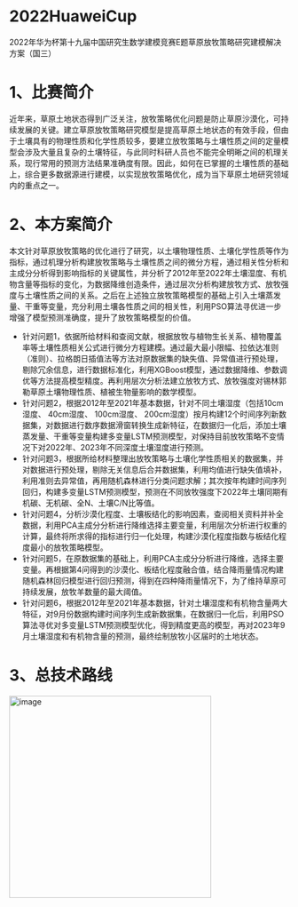# 2022HuaweiCup
2022年华为杯第十九届中国研究生数学建模竞赛E题草原放牧策略研究建模解决方案（国三）

# 1、比赛简介
近年来，草原土地状态得到广泛关注，放牧策略优化问题是防止草原沙漠化，可持续发展的关键。建立草原放牧策略研究模型是提高草原土地状态的有效手段，但由于土壤具有的物理性质和化学性质较多，要建立放牧策略与土壤性质之间的定量模型会涉及大量且复杂的土壤特征，与此同时科研人员也不能完全明晰之间的机理关系，现行常用的预测方法结果准确度有限。因此，如何在已掌握的土壤性质的基础上，综合更多数据源进行建模，以实现放牧策略优化，成为当下草原土地研究领域内的重点之一。 

# 2、本方案简介
本文针对草原放牧策略的优化进行了研究，以土壤物理性质、土壤化学性质等作为指标，通过机理分析构建放牧策略与土壤性质之间的微分方程，通过相关性分析和主成分分析得到影响指标的关键属性，并分析了2012年至2022年土壤湿度、有机物含量等指标的变化，为数据降维创造条件，通过层次分析构建放牧方式、放牧强度与土壤性质之间的关系。之后在上述独立放牧策略模型的基础上引入土壤蒸发量、干重等变量，充分利用土壤各性质之间的相关性，利用PSO算法寻优进一步增强了模型预测准确度，提升了放牧策略模型的价值。 
- 针对问题1，依据所给材料和查阅文献，根据放牧与植物生长关系、植物覆盖率等土壤性质相关公式进行微分方程建模。通过最大最小限幅、拉依达准则（准则）、拉格朗日插值法等方法对原数据集的缺失值、异常值进行预处理，剔除冗余信息，进行数据标准化，利用XGBoost模型，通过数据降维、参数调优等方法提高模型精度。再利用层次分析法建立放牧方式、放牧强度对锡林郭勒草原土壤物理性质、植被生物量影响的数学模型。
- 针对问题2，根据2012年至2021年基本数据，针对不同土壤湿度（包括10cm湿度、	40cm湿度、	100cm湿度、	200cm湿度）按月构建12个时间序列新数据集，对数据进行数序数据滑窗转换生成新特征，在数据归一化后，添加土壤蒸发量、干重等变量构建多变量LSTM预测模型，对保持目前放牧策略不变情况下对2022年、2023年不同深度土壤湿度进行预测。
- 针对问题3，根据所给材料整理出放牧策略与土壤化学性质相关的数据集，并对数据进行预处理，剔除无关信息后合并数据集，利用均值进行缺失值填补，利用准则去异常值，再用随机森林进行分类问题求解；其次按年构建时间序列回归，构建多变量LSTM预测模型，预测在不同放牧强度下2022年土壤同期有机碳、无机碳、全N、土壤C/N比等值。
- 针对问题4，分析沙漠化程度、土壤板结化的影响因素，查阅相关资料并补全数据，利用PCA主成分分析进行降维选择主要变量，利用层次分析进行权重的计算，最终将所求得的指标进行归一化处理，构建沙漠化程度指数与板结化程度最小的放牧策略模型。
- 针对问题5，在原数据集的基础上，利用PCA主成分分析进行降维，选择主要变量。再根据第4问得到的沙漠化、板结化程度融合值，结合降雨量情况构建随机森林回归模型进行回归预测，得到在四种降雨量情况下，为了维持草原可持续发展，放牧羊数量的最大阈值。
- 针对问题6，根据2012年至2021年基本数据，针对土壤湿度和有机物含量两大特征，对9月份数据构建时间序列生成新数据集，在数据归一化后，利用PSO算法寻优对多变量LSTM预测模型优化，得到精度更高的模型，再对2023年9月土壤湿度和有机物含量的预测，最终绘制放牧小区届时的土地状态。

# 3、总技术路线
<img width="364" alt="image" src="https://github.com/Jayc-Z/2022HuaweiCup/assets/105833180/13c9f244-99b8-4b0b-84cd-36ece1b89f24">
